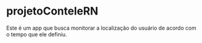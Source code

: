 # projetoConteleRN
Este é um app que busca monitorar a localização do usuário de acordo com o tempo que ele definiu.
